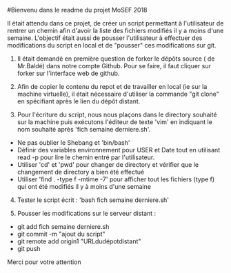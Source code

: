 #Bienvenu dans le readme du projet MoSEF 2018

Il était attendu dans ce projet, de créer un script permettant à l'utilisateur de rentrer un chemin afin d'avoir la liste des fichiers modifiés il y a moins d'une semaine. L'objectif était aussi de pousser l'utilisateur à effectuer des modifications du script en local et de "pousser" ces modifications sur git.

1. Il était demandé en première question de forker le dépôts source ( de Mr.Baldé) dans notre compte Github. Pour se faire, il faut cliquer sur forker sur l'interface web de github.

2. Afin de copier le contenu du repot et de travailler en local (ie sur la machine virtuelle), il était nécessaire d'utiliser la commande "git clone" en spécifiant après le lien du dépôt distant.

3. Pour l'écriture du script, nous nous plaçons dans le directory souhaité sur la machine puis exécutons l'éditeur de texte 'vim' en indiquant le nom souhaité après 'fich semaine derniere.sh'.
- Ne pas oublier le Shebang et 'bin/bash'
- Définir des variables environnement pour USER et Date tout en utilisant read -p pour lire le chemin entré par l'utilisateur.
- Utiliser 'cd' et 'pwd' pour changer de directory et vérifier que le changement de directory a bien été effectué
- Utiliser 'find . -type f -mtime -7' pour afficher tout les fichiers (type f) qui ont été modifiés il y à moins d'une semaine

4. Tester le script écrit : 'bash fich semaine derniere.sh'

5. Pousser les modifications sur le serveur distant :
- git add fich semaine derniere.sh
- git commit -m "ajout du script"
- git remote add origin1 "URLdudépotdistant"
- git push 


Merci pour votre attention
